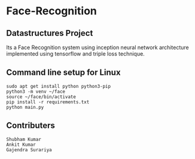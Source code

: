 # Face-Recognition
## Datastructures Project 
Its a Face Recognition system using inception neural network architecture implemented using tensorflow and triple loss technique.

## Command line setup for Linux
``` 
sudo apt get install python python3-pip
python3 -m venv ~/face
source ~/face/bin/activate
pip install -r requirements.txt
python main.py
```
## Contributers 
```
Shubham Kumar 
Ankit Kumar
Gajendra Surariya
```